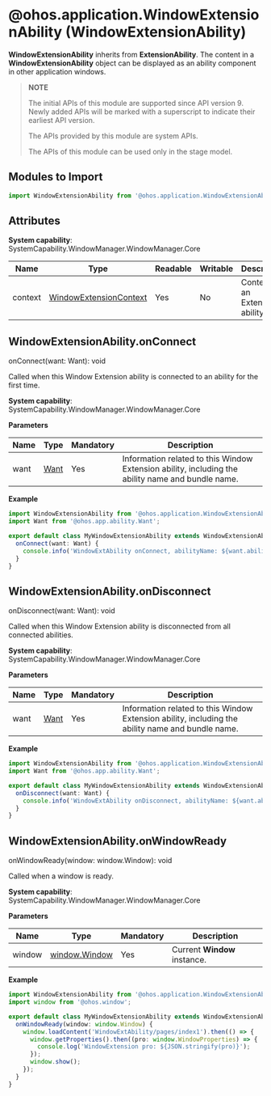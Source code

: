 # @ohos.application.WindowExtensionAbility (WindowExtensionAbility)

**WindowExtensionAbility** inherits from **ExtensionAbility**. The content in a **WindowExtensionAbility** object can be displayed as an ability component in other application windows.

> **NOTE**
>
> The initial APIs of this module are supported since API version 9. Newly added APIs will be marked with a superscript to indicate their earliest API version.
>
> The APIs provided by this module are system APIs.
>
> The APIs of this module can be used only in the stage model.

## Modules to Import

```ts
import WindowExtensionAbility from '@ohos.application.WindowExtensionAbility';
```

## Attributes

**System capability**: SystemCapability.WindowManager.WindowManager.Core

| Name     | Type| Readable| Writable| Description                     |
| --------- | -------- | ---- | ---- | ------------------------- |
| context      | [WindowExtensionContext](js-apis-inner-application-windowExtensionContext.md)   | Yes  | No  | Context of an Extension ability.     |

## WindowExtensionAbility.onConnect

onConnect(want: Want): void

Called when this Window Extension ability is connected to an ability for the first time.

**System capability**: SystemCapability.WindowManager.WindowManager.Core

**Parameters**

| Name| Type| Mandatory| Description|
| -------- | -------- | -------- | -------- |
| want | [Want](js-apis-application-want.md) | Yes| Information related to this Window Extension ability, including the ability name and bundle name.|

**Example**

```ts
import WindowExtensionAbility from '@ohos.application.WindowExtensionAbility';
import Want from '@ohos.app.ability.Want';

export default class MyWindowExtensionAbility extends WindowExtensionAbility {
  onConnect(want: Want) {
    console.info('WindowExtAbility onConnect, abilityName: ${want.abilityName}');
  }
}
```

## WindowExtensionAbility.onDisconnect

onDisconnect(want: Want): void

Called when this Window Extension ability is disconnected from all connected abilities.

**System capability**: SystemCapability.WindowManager.WindowManager.Core

**Parameters**

| Name| Type| Mandatory| Description|
| -------- | -------- | -------- | -------- |
| want | [Want](js-apis-application-want.md) | Yes| Information related to this Window Extension ability, including the ability name and bundle name.|


**Example**

```ts
import WindowExtensionAbility from '@ohos.application.WindowExtensionAbility';
import Want from '@ohos.app.ability.Want';

export default class MyWindowExtensionAbility extends WindowExtensionAbility {
  onDisconnect(want: Want) {
    console.info('WindowExtAbility onDisconnect, abilityName: ${want.abilityName}');
  }
}
```

## WindowExtensionAbility.onWindowReady

onWindowReady(window: window.Window): void

Called when a window is ready.

**System capability**: SystemCapability.WindowManager.WindowManager.Core

**Parameters**

| Name| Type| Mandatory| Description|
| -------- | -------- | -------- | -------- |
| window | [window.Window](js-apis-window.md#window) | Yes| Current **Window** instance.|


**Example**

```ts
import WindowExtensionAbility from '@ohos.application.WindowExtensionAbility';
import window from '@ohos.window';

export default class MyWindowExtensionAbility extends WindowExtensionAbility {
  onWindowReady(window: window.Window) {
    window.loadContent('WindowExtAbility/pages/index1').then(() => {
      window.getProperties().then((pro: window.WindowProperties) => {
        console.log('WindowExtension pro: ${JSON.stringify(pro)}');
      });
      window.show();
    });
  }
}
```
